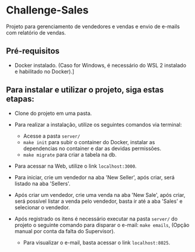 # Challenge-Sales
Projeto para gerenciamento de vendedores e vendas e envio de e-mails com relatório de vendas.


## Pré-requisitos

- Docker instalado. (Caso for Windows, é necessário do WSL 2 instalado e habilitado no Docker).]

## Para instalar e utilizar o projeto, siga estas etapas:

- Clone do projeto em uma pasta.
- Para realizar a instalação, utilize os seguintes comandos via terminal:
  - Acesse a pasta `server/`
  - `make init` para subir o container do Docker, instalar as dependencias no container e dar as devidas permissões.
  - `make migrate` para criar a tabela na db.
- Para acessar na Web, utilize o link `localhost:3000`.
 
- Para iniciar, crie um vendedor na aba 'New Seller', após criar, será listado na aba 'Sellers'.
- Após criar um vendedor, crie uma venda na aba 'New Sale', após criar, será possível listar a venda pelo vendedor, basta ir até a aba 'Sales' e selecionar o vendedor.

- Após registrado os itens é necessário executar na pasta `server/` do projeto o seguinte comando para disparar o e-mail: `make emails`, (Opção manual por conta da falta do Supervisor).
  - Para visualizar o e-mail, basta acessar o link `localhost:8025`.